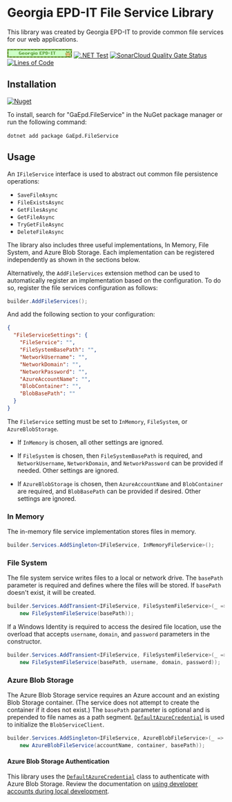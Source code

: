 # Georgia EPD-IT File Service Library

This library was created by Georgia EPD-IT to provide common file services for our web applications.

[![Georgia EPD-IT](https://raw.githubusercontent.com/gaepdit/gaepd-brand/main/blinkies/blinkies.cafe-gaepdit.gif)](https://github.com/gaepdit)
[![.NET Test](https://github.com/gaepdit/file-service/actions/workflows/dotnet.yml/badge.svg)](https://github.com/gaepdit/file-service/actions/workflows/dotnet.yml)
[![SonarCloud Quality Gate Status](https://sonarcloud.io/api/project_badges/measure?project=gaepdit_file-service&metric=alert_status)](https://sonarcloud.io/summary/new_code?id=gaepdit_file-service)
[![Lines of Code](https://sonarcloud.io/api/project_badges/measure?project=gaepdit_file-service&metric=ncloc)](https://sonarcloud.io/summary/new_code?id=gaepdit_file-service)

## Installation

[![Nuget](https://img.shields.io/nuget/v/GaEpd.FileService)](https://www.nuget.org/packages/GaEpd.FileService)

To install, search for "GaEpd.FileService" in the NuGet package manager or run the following command:

`dotnet add package GaEpd.FileService`

## Usage

An `IFileService` interface is used to abstract out common file persistence operations:

* `SaveFileAsync`
* `FileExistsAsync`
* `GetFilesAsync`
* `GetFileAsync`
* `TryGetFileAsync`
* `DeleteFileAsync`

The library also includes three useful implementations, In Memory, File System, and Azure Blob Storage. Each
implementation can be registered independently as shown in the sections below.

Alternatively, the `AddFileServices` extension method can be used to automatically register an implementation based on
the configuration. To do so, register the file services configuration as follows:

```csharp
builder.AddFileServices();
```

And add the following section to your configuration:

```json
{
  "FileServiceSettings": {
    "FileService": "",
    "FileSystemBasePath": "",
    "NetworkUsername": "",
    "NetworkDomain": "",
    "NetworkPassword": "",
    "AzureAccountName": "",
    "BlobContainer": "",
    "BlobBasePath": ""
  }
}
```

The `FileService` setting must be set to `InMemory`, `FileSystem`, or `AzureBlobStorage`.

* If `InMemory` is chosen, all other settings are ignored.

* If `FileSystem` is chosen, then `FileSystemBasePath` is required, and `NetworkUsername`, `NetworkDomain`,
  and `NetworkPassword` can be provided if needed. Other settings are ignored.

* If `AzureBlobStorage` is chosen, then `AzureAccountName` and `BlobContainer` are required, and `BlobBasePath` can be
  provided if desired. Other settings are ignored.

### In Memory

The in-memory file service implementation stores files in memory.

```csharp
builder.Services.AddSingleton<IFileService, InMemoryFileService>();
```

### File System

The file system service writes files to a local or network drive. The `basePath` parameter is required and defines where
the files will be stored. If `basePath` doesn't exist, it will be created.

```csharp
builder.Services.AddTransient<IFileService, FileSystemFileService>(_ =>
    new FileSystemFileService(basePath));
```

If a Windows Identity is required to access the desired file location, use the overload that
accepts `username`, `domain`, and `password` parameters in the constructor.

```csharp
builder.Services.AddTransient<IFileService, FileSystemFileService>(_ =>
    new FileSystemFileService(basePath, username, domain, password));
```

### Azure Blob Storage

The Azure Blob Storage service requires an Azure account and an existing Blob Storage container. (The service does not
attempt to create the container if it does not exist.) The `basePath` parameter is optional and is prepended to file
names as a path segment.
[
`DefaultAzureCredential`](https://learn.microsoft.com/en-us/dotnet/azure/sdk/authentication/?tabs=command-line#defaultazurecredential)
is used to initialize the `BlobServiceClient`.

```csharp
builder.Services.AddSingleton<IFileService, AzureBlobFileService>(_ =>
    new AzureBlobFileService(accountName, container, basePath));
```

#### Azure Blob Storage Authentication

This library uses the 
[`DefaultAzureCredential`](https://learn.microsoft.com/en-us/dotnet/azure/sdk/authentication/?tabs=command-line#defaultazurecredential)
class to authenticate with Azure Blob Storage. Review the documentation
on [using developer accounts during local development](https://learn.microsoft.com/en-us/dotnet/azure/sdk/authentication/local-development-dev-accounts?tabs=azure-portal%2Csign-in-azure-powershell%2Ccommand-line).
